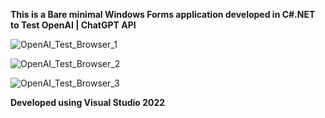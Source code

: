**This is a Bare minimal Windows Forms application developed in C#.NET to Test OpenAI | ChatGPT API** 

![OpenAI_Test_Browser_1](https://github.com/user-attachments/assets/168eb6c6-8c10-4796-bdc2-deb8e8f425cf)

![OpenAI_Test_Browser_2](https://github.com/user-attachments/assets/105dde7a-198b-4205-abdd-304ceceaf9a6)

![OpenAI_Test_Browser_3](https://github.com/user-attachments/assets/2b9af2d0-a41b-4c80-9bef-30fe26ed29c3)

**Developed using Visual Studio 2022**
